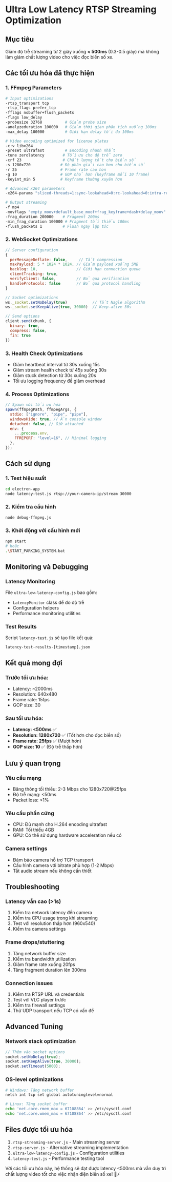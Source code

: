 # Ultra Low Latency RTSP Streaming Optimization

## Mục tiêu

Giảm độ trễ streaming từ 2 giây xuống **< 500ms** (0.3-0.5 giây) mà không làm giảm chất lượng video cho việc đọc biển số xe.

## Các tối ưu hóa đã thực hiện

### 1. FFmpeg Parameters

```bash
# Input optimizations
-rtsp_transport tcp
-rtsp_flags prefer_tcp
-fflags nobuffer+flush_packets
-flags low_delay
-probesize 32768          # Giảm probe size
-analyzeduration 100000   # Giảm thời gian phân tích xuống 100ms
-max_delay 100000         # Giới hạn delay tối đa 100ms

# Video encoding optimized for license plates
-c:v libx264
-preset ultrafast         # Encoding nhanh nhất
-tune zerolatency        # Tối ưu cho độ trễ zero
-crf 23                  # Chất lượng tốt cho biển số
-s 1280x720             # Độ phân giải cao hơn cho biển số
-r 25                   # Frame rate cao hơn
-g 10                   # GOP nhỏ hơn (keyframe mỗi 10 frame)
-keyint_min 5           # Keyframe thường xuyên hơn

# Advanced x264 parameters
-x264-params "sliced-threads=1:sync-lookahead=0:rc-lookahead=0:intra-refresh=1:bframes=0:ref=1:me=dia:subme=1:trellis=0"

# Output streaming
-f mp4
-movflags "empty_moov+default_base_moof+frag_keyframe+dash+delay_moov"
-frag_duration 200000    # Fragment 200ms
-min_frag_duration 100000 # Fragment tối thiểu 100ms
-flush_packets 1         # Flush ngay lập tức
```

### 2. WebSocket Optimizations

```javascript
// Server configuration
{
  perMessageDeflate: false,     // Tắt compression
  maxPayload: 5 * 1024 * 1024, // Giảm payload xuống 5MB
  backlog: 10,                 // Giới hạn connection queue
  clientTracking: true,
  verifyClient: false,         // Bỏ qua verification
  handleProtocols: false       // Bỏ qua protocol handling
}

// Socket optimizations
ws._socket.setNoDelay(true)           // Tắt Nagle algorithm
ws._socket.setKeepAlive(true, 30000)  // Keep-alive 30s

// Send options
client.send(chunk, {
  binary: true,
  compress: false,
  fin: true
})
```

### 3. Health Check Optimizations

- Giảm heartbeat interval từ 30s xuống 15s
- Giảm stream health check từ 45s xuống 30s
- Giảm stuck detection từ 30s xuống 20s
- Tối ưu logging frequency để giảm overhead

### 4. Process Optimizations

```javascript
// Spawn với tối ưu hóa
spawn(ffmpegPath, ffmpegArgs, {
  stdio: ["ignore", "pipe", "pipe"],
  windowsHide: true, // Ẩn console window
  detached: false, // Giữ attached
  env: {
    ...process.env,
    FFREPORT: "level=16", // Minimal logging
  },
});
```

## Cách sử dụng

### 1. Test hiệu suất

```bash
cd electron-app
node latency-test.js rtsp://your-camera-ip/stream 30000
```

### 2. Kiểm tra cấu hình

```bash
node debug-ffmpeg.js
```

### 3. Khởi động với cấu hình mới

```bash
npm start
# hoặc
.\START_PARKING_SYSTEM.bat
```

## Monitoring và Debugging

### Latency Monitoring

File `ultra-low-latency-config.js` bao gồm:

- `LatencyMonitor` class để đo độ trễ
- Configuration helpers
- Performance monitoring utilities

### Test Results

Script `latency-test.js` sẽ tạo file kết quả:

```
latency-test-results-[timestamp].json
```

## Kết quả mong đợi

### Trước tối ưu hóa:

- Latency: ~2000ms
- Resolution: 640x480
- Frame rate: 15fps
- GOP size: 30

### Sau tối ưu hóa:

- **Latency: <500ms** ✅
- **Resolution: 1280x720** ✅ (Tốt hơn cho đọc biển số)
- **Frame rate: 25fps** ✅ (Mượt hơn)
- **GOP size: 10** ✅ (Độ trễ thấp hơn)

## Lưu ý quan trọng

### Yêu cầu mạng

- Băng thông tối thiểu: 2-3 Mbps cho 1280x720@25fps
- Độ trễ mạng: <50ms
- Packet loss: <1%

### Yêu cầu phần cứng

- CPU: Đủ mạnh cho H.264 encoding ultrafast
- RAM: Tối thiểu 4GB
- GPU: Có thể sử dụng hardware acceleration nếu có

### Camera settings

- Đảm bảo camera hỗ trợ TCP transport
- Cấu hình camera với bitrate phù hợp (1-2 Mbps)
- Tắt audio stream nếu không cần thiết

## Troubleshooting

### Latency vẫn cao (>1s)

1. Kiểm tra network latency đến camera
2. Kiểm tra CPU usage trong khi streaming
3. Test với resolution thấp hơn (960x540)
4. Kiểm tra camera settings

### Frame drops/stuttering

1. Tăng network buffer size
2. Kiểm tra bandwidth utilization
3. Giảm frame rate xuống 20fps
4. Tăng fragment duration lên 300ms

### Connection issues

1. Kiểm tra RTSP URL và credentials
2. Test với VLC player trước
3. Kiểm tra firewall settings
4. Thử UDP transport nếu TCP có vấn đề

## Advanced Tuning

### Network stack optimization

```javascript
// Thêm vào socket options
socket.setNoDelay(true);
socket.setKeepAlive(true, 30000);
socket.setTimeout(5000);
```

### OS-level optimizations

```bash
# Windows: Tăng network buffer
netsh int tcp set global autotuninglevel=normal

# Linux: Tăng socket buffer
echo 'net.core.rmem_max = 67108864' >> /etc/sysctl.conf
echo 'net.core.wmem_max = 67108864' >> /etc/sysctl.conf
```

## Files được tối ưu hóa

1. `rtsp-streaming-server.js` - Main streaming server
2. `rtsp-server.js` - Alternative streaming implementation
3. `ultra-low-latency-config.js` - Configuration utilities
4. `latency-test.js` - Performance testing tool

Với các tối ưu hóa này, hệ thống sẽ đạt được latency <500ms mà vẫn duy trì chất lượng video tốt cho việc nhận diện biển số xe! 🚗⚡
